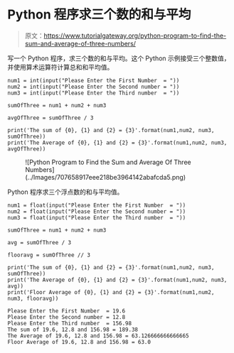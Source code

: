 # Python 程序求三个数的和与平均

> 原文：<https://www.tutorialgateway.org/python-program-to-find-the-sum-and-average-of-three-numbers/>

写一个 Python 程序，求三个数的和与平均。这个 Python 示例接受三个整数值，并使用算术运算符计算总和和平均值。

```
num1 = int(input("Please Enter the First Number  = "))
num2 = int(input("Please Enter the Second number = "))
num3 = int(input("Please Enter the Third number  = "))

sumOfThree = num1 + num2 + num3

avgOfThree = sumOfThree / 3

print('The sum of {0}, {1} and {2} = {3}'.format(num1,num2, num3, sumOfThree))
print('The Average of {0}, {1} and {2} = {3}'.format(num1,num2, num3, avgOfThree))
```

<figure class="wp-block-image size-large">![Python Program to Find the Sum and Average Of Three Numbers](../Images/707658917eee218be3964142abafcda5.png)</figure>

Python 程序求三个浮点数的和与平均值。

```
num1 = float(input("Please Enter the First Number  = "))
num2 = float(input("Please Enter the Second number = "))
num3 = float(input("Please Enter the Third number  = "))

sumOfThree = num1 + num2 + num3

avg = sumOfThree / 3

flooravg = sumOfThree // 3

print('The sum of {0}, {1} and {2} = {3}'.format(num1,num2, num3, sumOfThree))
print('The Average of {0}, {1} and {2} = {3}'.format(num1,num2, num3, avg))
print('Floor Average of {0}, {1} and {2} = {3}'.format(num1,num2, num3, flooravg))
```

```
Please Enter the First Number  = 19.6
Please Enter the Second number = 12.8
Please Enter the Third number  = 156.98
The sum of 19.6, 12.8 and 156.98 = 189.38
The Average of 19.6, 12.8 and 156.98 = 63.126666666666665
Floor Average of 19.6, 12.8 and 156.98 = 63.0
```